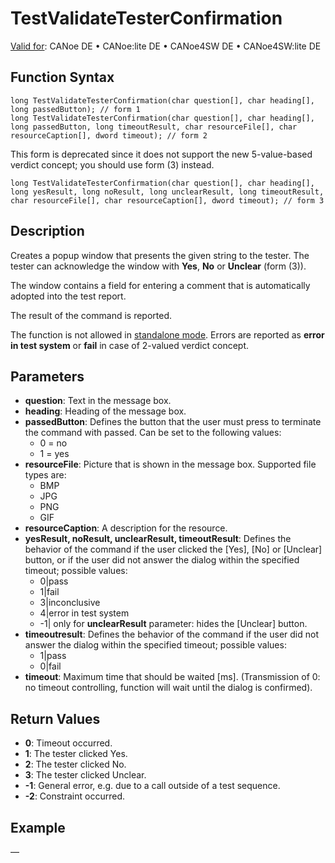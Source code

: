 # TestValidateTesterConfirmation

[Valid for](../../../Shared/FeatureAvailability.md): CANoe DE • CANoe:lite DE • CANoe4SW DE • CANoe4SW:lite DE

## Function Syntax

```plaintext
long TestValidateTesterConfirmation(char question[], char heading[], long passedButton); // form 1
long TestValidateTesterConfirmation(char question[], char heading[], long passedButton, long timeoutResult, char resourceFile[], char resourceCaption[], dword timeout); // form 2
```

This form is deprecated since it does not support the new 5-value-based verdict concept; you should use form (3) instead.

```plaintext
long TestValidateTesterConfirmation(char question[], char heading[], long yesResult, long noResult, long unclearResult, long timeoutResult, char resourceFile[], char resourceCaption[], dword timeout); // form 3
```

## Description

Creates a popup window that presents the given string to the tester. The tester can acknowledge the window with **Yes**, **No** or **Unclear** (form (3)).

The window contains a field for entering a comment that is automatically adopted into the test report.

The result of the command is reported.

The function is not allowed in [standalone mode](../../../CANoeCANalyzer/RTSetup/StandaloneMode/StandaloneModeConcept.md). Errors are reported as **error in test system** or **fail** in case of 2-valued verdict concept.

## Parameters

- **question**: Text in the message box.
- **heading**: Heading of the message box.
- **passedButton**: Defines the button that the user must press to terminate the command with passed. Can be set to the following values:
  - 0 = no
  - 1 = yes
- **resourceFile**: Picture that is shown in the message box. Supported file types are:
  - BMP
  - JPG
  - PNG
  - GIF
- **resourceCaption**: A description for the resource.
- **yesResult, noResult, unclearResult, timeoutResult**: Defines the behavior of the command if the user clicked the [Yes], [No] or [Unclear] button, or if the user did not answer the dialog within the specified timeout; possible values:
  - 0|pass
  - 1|fail
  - 3|inconclusive
  - 4|error in test system
  - -1| only for **unclearResult** parameter: hides the [Unclear] button.
- **timeoutresult**: Defines the behavior of the command if the user did not answer the dialog within the specified timeout; possible values:
  - 1|pass
  - 0|fail
- **timeout**: Maximum time that should be waited [ms]. (Transmission of 0: no timeout controlling, function will wait until the dialog is confirmed).

## Return Values

- **0**: Timeout occurred.
- **1**: The tester clicked Yes.
- **2**: The tester clicked No.
- **3**: The tester clicked Unclear.
- **-1**: General error, e.g. due to a call outside of a test sequence.
- **-2**: Constraint occurred.

## Example

—
